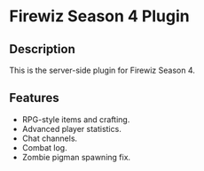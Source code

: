 # Firewiz Season 4 Plugin

## Description

This is the server-side plugin for Firewiz Season 4.

## Features

* RPG-style items and crafting.
* Advanced player statistics.
* Chat channels.
* Combat log.
* Zombie pigman spawning fix.
